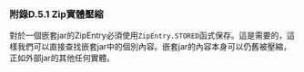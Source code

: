 ### 附錄D.5.1 Zip實體壓縮

對於一個嵌套jar的ZipEntry必須使用`ZipEntry.STORED`函式保存。這是需要的，這樣我們可以直接查找嵌套jar中的個別內容。嵌套jar的內容本身可以仍舊被壓縮，正如外部jar的其他任何實體。
